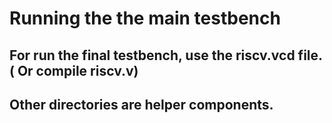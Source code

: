# Running the the main testbench
## For run the final testbench, use the riscv.vcd file. ( Or compile riscv.v)
## Other directories are helper components. 
